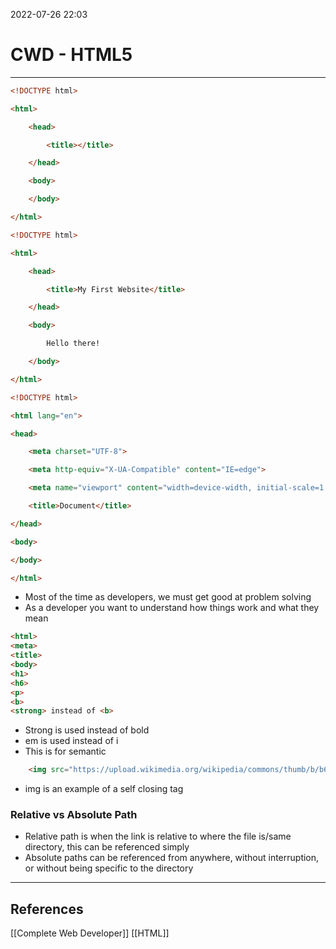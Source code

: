 2022-07-26 22:03
# CWD - HTML5
---

```HTML
<!DOCTYPE html>

<html>

    <head>

        <title></title>

    </head>

    <body>

    </body>

</html>
```

```HTML
<!DOCTYPE html>

<html>

    <head>

        <title>My First Website</title>

    </head>

    <body>

        Hello there!

    </body>

</html>
```

```HTML
<!DOCTYPE html>

<html lang="en">

<head>

    <meta charset="UTF-8">

    <meta http-equiv="X-UA-Compatible" content="IE=edge">

    <meta name="viewport" content="width=device-width, initial-scale=1.0">

    <title>Document</title>

</head>

<body>

</body>

</html>
```

* Most of the time as developers, we must get good at problem solving
* As a developer you want to understand how things work and what they mean

```HTML
<html>
<meta>
<title>
<body>
<h1>
<h6>
<p>
<b>
<strong> instead of <b>
```

* Strong is used instead of bold
* em is used instead of i
* This is for semantic 

```HTML
    <img src="https://upload.wikimedia.org/wikipedia/commons/thumb/b/b6/Image_created_with_a_mobile_phone.png/1200px-Image_created_with_a_mobile_phone.png">
```

* img is an example of a self closing tag

### Relative vs Absolute Path

* Relative path is when the link is relative to where the file is/same directory, this can be referenced simply
* Absolute paths can be referenced from anywhere, without interruption, or without being specific to the directory


---
## References
[[Complete Web Developer]]
[[HTML]]